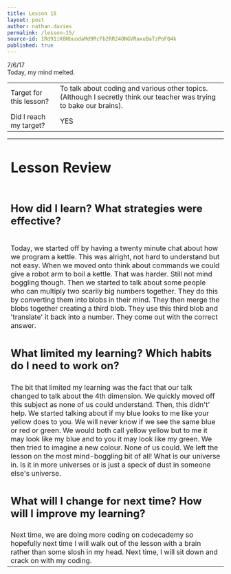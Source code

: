 ```yaml
---
title: Lesson 15
layout: post
author: nathan.davies
permalink: /lesson-15/
source-id: 1Rd91iK0HbuodaMd9RcFb2RR24ONGVRaxuBaTzPoFQ4k
published: true
---
```


7/6/17 <br/>
Today, my mind melted.

<table>
  <tr>
    <td>Target for this lesson?</td>
    <td>To talk about coding and various other topics. (Although I secretly think our teacher was trying to bake our brains).</td>
  </tr>
  <tr>
    <td>Did I reach my target? </td>
    <td>YES</td>
  </tr>
</table>


<table>
  <tr>
    <td><h1>Lesson Review</h1></td>
  </tr>
  <tr>
    <td><h2>How did I learn? What strategies were effective?<h2></td>
  </tr>
<tr>
    <td>Today, we started off by having a twenty minute chat about how we program a kettle. This was alright, not hard to understand but not easy. When we moved onto think about commands we could give a robot arm to boil a kettle. That was harder. Still not mind boggling though. Then we started to talk about some people who can multiply two scarily big numbers together. They do this by converting them into blobs in their mind. They then merge the blobs together creating a third blob. They use this third blob and 'translate' it back into a number. They come out with the correct answer.</td>
  </tr>
  <tr>
    <td><h2>What limited my learning? Which habits do I need to work on?</h2></td>
  </tr>
  <tr>
    <td>The bit that limited my learning was the fact that our talk changed to talk about the 4th dimension. We quickly moved off this subject as none of us could understand. Then, this didn't’ help. We started talking about if my blue looks to me like your yellow does to you. We will never know if we see the same blue or red or green. We would both call yellow yellow but to me it may look like my blue and to you it may look like my green. We then tried to imagine a new colour. None of us could. We left the lesson on the most mind-boggling bit of all! What is our universe in. Is it in more universes or is just a speck of dust in someone else's universe.</td>
  </tr>
  <tr>
    <td><h2>What will I change for next time? How will I improve my learning?</h2></td>
  </tr>
  <tr>
    <td>Next time, we are doing more coding on codecademy so hopefully next time I will walk out of the lesson with a brain rather than some slosh in my head. Next time, I will sit down and crack on with my coding.</td>
  </tr>
</table>


